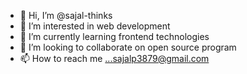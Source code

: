 - 👋 Hi, I’m @sajal-thinks
- 👀 I’m interested in web development
- 🌱 I’m currently learning frontend technologies
- 💞️ I’m looking to collaborate on open source program
- 📫 How to reach me ...sajalp3879@gmail.com

<!---
sajal-thinks/sajal-thinks is a ✨ special ✨ repository because its `README.md` (this file) appears on your GitHub profile.
You can click the Preview link to take a look at your changes.
--->
